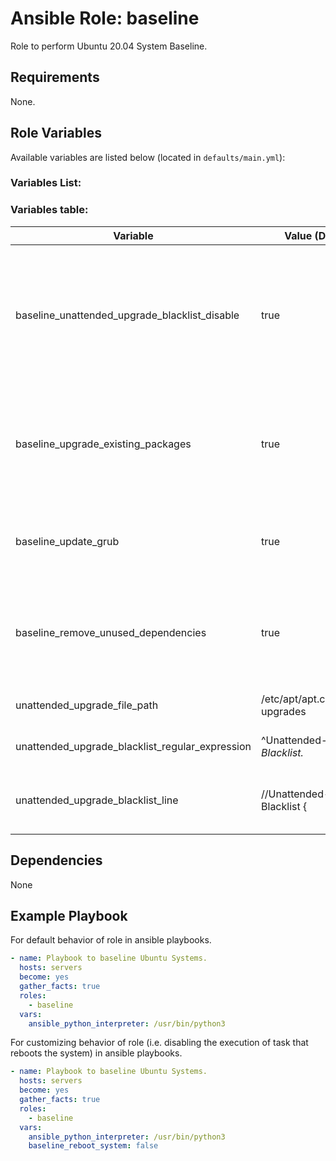# Ansible Role: baseline

Role to perform Ubuntu 20.04 System Baseline.

## Requirements

None.

## Role Variables

Available variables are listed below (located in `defaults/main.yml`):

### Variables List:

### Variables table:

Variable                                        | Value (Default) (default)                 | Description
----------------------------------------------- | ----------------------------------------- | ------------------------------------------------------------------------------------------------------------------------------
baseline_unattended_upgrade_blacklist_disable   | true                                      | Variable used in when condition to allow/disallow execution of task that disables blacklisting of unattended upgrade packages.
baseline_upgrade_existing_packages              | true                                      | Variable used in when condition to allow/disallow execution of task that upgrades all system packages.
baseline_update_grub                            | true                                      | Variable used in when condition to allow/disallow updating grub.
baseline_remove_unused_dependencies             | true                                      | Variable used in when condition to allow/disallow removal of unused dependency packages.
unattended_upgrade_file_path                    | /etc/apt/apt.conf.d/50unattended-upgrades | Full file patch of unattended upgrades file.
unattended_upgrade_blacklist_regular_expression | ^Unattended-Upgrade._Package-Blacklist._  | Regular expression to replace in file.
unattended_upgrade_blacklist_line               | //Unattended-Upgrade::Package-Blacklist { | Line to replace the regular expression with.

## Dependencies

None

## Example Playbook

For default behavior of role in ansible playbooks.

```yaml
- name: Playbook to baseline Ubuntu Systems.
  hosts: servers
  become: yes
  gather_facts: true
  roles:
    - baseline
  vars:
    ansible_python_interpreter: /usr/bin/python3
```

For customizing behavior of role (i.e. disabling the execution of task that reboots the system) in ansible playbooks.

```yaml
- name: Playbook to baseline Ubuntu Systems.
  hosts: servers
  become: yes
  gather_facts: true
  roles:
    - baseline
  vars:
    ansible_python_interpreter: /usr/bin/python3
    baseline_reboot_system: false
```
